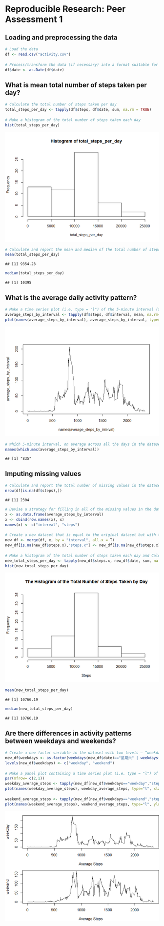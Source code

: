# Reproducible Research: Peer Assessment 1


## Loading and preprocessing the data

```r
# Load the data
df <- read.csv("activity.csv")

# Process/transform the data (if necessary) into a format suitable for your analysis
df$date <- as.Date(df$date)
```

## What is mean total number of steps taken per day?

```r
# Calculate the total number of steps taken per day
total_steps_per_day <- tapply(df$steps, df$date, sum, na.rm = TRUE)

# Make a histogram of the total number of steps taken each day
hist(total_steps_per_day)
```

![](PA1_template_files/figure-html/unnamed-chunk-2-1.png) 

```r
# Calculate and report the mean and median of the total number of steps taken per day
mean(total_steps_per_day)
```

```
## [1] 9354.23
```

```r
median(total_steps_per_day)
```

```
## [1] 10395
```

## What is the average daily activity pattern?

```r
# Make a time series plot (i.e. type = "l") of the 5-minute interval (x-axis) and the average number of steps taken, averaged across all days (y-axis)
average_steps_by_interval <- tapply(df$steps, df$interval, mean, na.rm=T)
plot(names(average_steps_by_interval), average_steps_by_interval, type="l")
```

![](PA1_template_files/figure-html/unnamed-chunk-3-1.png) 

```r
# Which 5-minute interval, on average across all the days in the dataset, contains the maximum number of steps?
names(which.max(average_steps_by_interval))
```

```
## [1] "835"
```

## Imputing missing values

```r
# Calculate and report the total number of missing values in the dataset
nrow(df[is.na(df$steps),])
```

```
## [1] 2304
```

```r
# Devise a strategy for filling in all of the missing values in the dataset. The strategy does not need to be sophisticated. For example, you could use the mean/median for that day, or the mean for that 5-minute interval, etc.
x <- as.data.frame(average_steps_by_interval)
x <- cbind(row.names(x), x)
names(x) <- c("interval", "steps")

# Create a new dataset that is equal to the original dataset but with the missing data filled in.
new_df <- merge(df, x, by = "interval", all.x = T)
new_df[is.na(new_df$steps.x),"steps.x"] <- new_df[is.na(new_df$steps.x),"steps.y"]

# Make a histogram of the total number of steps taken each day and Calculate and report the mean and median total number of steps taken per day. Do these values differ from the estimates from the first part of the assignment? What is the impact of imputing missing data on the estimates of the total daily number of steps?
new_total_steps_per_day <- tapply(new_df$steps.x, new_df$date, sum, na.rm = TRUE)
hist(new_total_steps_per_day)
```

![](PA1_template_files/figure-html/unnamed-chunk-4-1.png) 

```r
mean(new_total_steps_per_day)
```

```
## [1] 10766.19
```

```r
median(new_total_steps_per_day)
```

```
## [1] 10766.19
```

## Are there differences in activity patterns between weekdays and weekends?

```r
# Create a new factor variable in the dataset with two levels – “weekday” and “weekend” indicating whether a given date is a weekday or weekend day.
new_df$weekdays <- as.factor(weekdays(new_df$date)=="星期六" | weekdays(new_df$date)=="星期日")
levels(new_df$weekdays) <- c("weekday", "weekend")

# Make a panel plot containing a time series plot (i.e. type = "l") of the 5-minute interval (x-axis) and the average number of steps taken, averaged across all weekday days or weekend days (y-axis). See the README file in the GitHub repository to see an example of what this plot should look like using simulated data.
par(mfrow= c(2,1))
weekday_average_steps <- tapply(new_df[new_df$weekdays=="weekday","steps.x"], new_df[new_df$weekdays=="weekday", "interval"], mean, na.rm=T)
plot(names(weekday_average_steps), weekday_average_steps, type="l", xlab = "", ylab = "weekday")

weekend_average_steps <- tapply(new_df[new_df$weekdays=="weekend","steps.x"], new_df[new_df$weekdays=="weekend", "interval"], mean, na.rm=T)
plot(names(weekend_average_steps), weekend_average_steps, type="l", ylab = "weekend")
```

![](PA1_template_files/figure-html/unnamed-chunk-5-1.png) 
